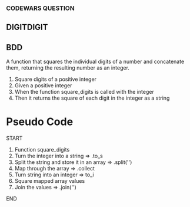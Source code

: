 ### CODEWARS QUESTION

## DIGITDIGIT

## BDD
  
A function  that squares the individual digits of a number and concatenate them, returning the resulting number as an integer.

1. Square digits of a positive integer
2. Given a positive integer
3. When the function square_digits is called with the integer
4. Then it returns the square of each digit in the integer as a string

# Pseudo Code

START
  
  1. Function square_digits 
  2. Turn the integer into a string => .to_s
  3. Split the string and store it in an array => .split('')
  4. Map through the array => .collect
  5. Turn string into an integer => to_i
  6. Square mapped array values
  7. Join the values => .join('')
  

  END

 
